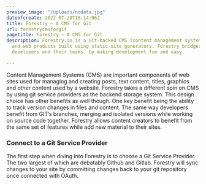 ```yaml
---
preview_image: "/uploads/nodata.jpg"
dateofcreate: 2022-07-20T18:14:06Z
title: Forestry — A CMS for Git
url: forestrycmsforgit
pagetitle: Forestry — A CMS for Git
description: Forestry.io is a Git-backed CMS (content management system) for websites
  and web products built using static site generators. Forestry bridges the gap between
  developers and their teams, by making development fun and easy.

---
```

Content Management Systems (CMS) are important components of web sites used for managing and creating posts, text content, titles, graphics and other content used by a website. Forestry takes a different spin on CMS by using git service providers as the backend storage system. This design choice has other benefits as well though. One key benefit being the ability to track version changes in files and content. The same way developers benefit from GIT’s branches, merging and isolated versions while working on source code together, Forestry allows content creators to benefit from the same set of features while add new material to their sites.

### Connect to a Git Service Provider

The first step when diving into Forestry is to choose a Git Service Provider. The two largest of which are debatably Github and Gitlab. Forestry will sync changes to your site by committing changes back to your git repository once connected with OAuth.